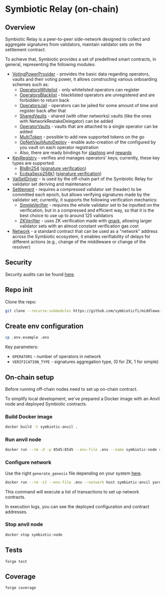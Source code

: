 # Symbiotic Relay (on-chain)

## Overview

Symbiotic Relay is a peer-to-peer side-network designed to collect and aggregate signatures from validators, maintain validator sets on the settlement contract.

To achieve that, Symbiotic provides a set of predefined smart contracts, in general, representing the following modules:

- [VotingPowerProvider](./src/contracts/modules/voting-power/) - provides the basic data regarding operators, vaults and their voting power, it allows constructing various onboarding schemes such as:
  - [OperatorsWhitelist](./src/contracts/modules/voting-power/extensions/OperatorsWhitelist.sol) - only whitelisted operators can register
  - [OperatorsBlacklist](./src/contracts/modules/voting-power/extensions/OperatorsBlacklist.sol) - blacklisted operators are unregistered and are forbidden to return back
  - [OperatorsJail](./src/contracts/modules/voting-power/extensions/OperatorsJail.sol) - operators can be jailed for some amount of time and register back after that
  - [SharedVaults](./src/contracts/modules/voting-power/extensions/SharedVaults.sol) - shared (with other networks) vaults (like the ones with NetworkRestakeDelegator) can be added
  - [OperatorVaults](./src/contracts/modules/voting-power/extensions/OperatorVaults.sol) - vaults that are attached to a single operator can be added
  - [MultiToken](./src/contracts/modules/voting-power/extensions/MultiToken.sol) - possible to add new supported tokens on the go
  - [OpNetVaultAutoDeploy](./src/contracts/modules/voting-power/extensions/OpNetVaultAutoDeploy.sol) - enable auto-creation of the configured by you vault on each operator registration
  - Also, there are ready bindings for [slashing](./src/contracts/modules/voting-power/extensions/BaseSlashing.sol) and [rewards](./src/contracts/modules/voting-power/extensions/BaseRewards.sol)
- [KeyRegistry](./src/contracts/modules/key-registry/) - verifies and manages operators' keys; currently, these key types are supported:
  - [BlsBn254](./src/contracts/libraries/keys/KeyBlsBn254.sol) ([signature verification](./src/contracts/libraries/sigs/SigBlsBn254.sol))
  - [EcdsaSecp256k1](./src/contracts/libraries/keys/KeyEcdsaSecp256k1.sol) ([signature verification](./src/contracts/libraries/sigs/SigEcdsaSecp256k1.sol))
- [ValSetDriver](./src/contracts/modules/valset-driver/) - is used by the off-chain part of the Symbiotic Relay for validator set deriving and maintenance
- [Settlement](./src/contracts/modules/settlement/) - requires a compressed validator set (header) to be committed each epoch, but allows verifying signatures made by the validator set; currently, it supports the following verification mechanics:
  - [SimpleVerifier](./src/contracts/modules/settlement/sig-verifiers/SigVerifierBlsBn254Simple.sol) - requires the whole validator set to be inputted on the verification, but in a compressed and efficient way, so that it is the best choice to use up to around 125 validators
  - [ZKVerifier](./src/contracts/modules/settlement/sig-verifiers/SigVerifierBlsBn254ZK.sol) - uses ZK verification made with [gnark](https://github.com/Consensys/gnark), allowing larger validator sets with an almost constant verification gas cost
- [Network](./src/contracts/modules/network/) - a standard contract that can be used as a "network" address across the Symbiotic ecosystem, it enables verifiability of delays for different actions (e.g., change of the middleware or change of the resolver)

## Security

Security audits can be found [here](./audits).

## Repo init

Clone the repo:

```bash
git clone --recurse-submodules https://github.com/symbioticfi/middleware-sdk.git
```

## Create env configuration

```bash
cp .env.example .env
```

Key parameters:

- `OPERATORS` - number of operators in network
- `VERIFICATION_TYPE` - signatures aggregation type, (0 for ZK, 1 for simple)

## On-chain setup

Before running off-chain nodes need to set up on-chain contract.

To simplify local development, we've prepared a Docker image with an Anvil node and deployed Symbiotic contracts.

### Build Docker image

```bash
docker build -t symbiotic-anvil .
```

### Run anvil node

```bash
docker run --rm -d -p 8545:8545 --env-file .env --name symbiotic-node symbiotic-anvil
```

### Configure network

Use the right `generate_genesis` file depending on your system [here](./script/test/utils/).

```bash
docker run --rm -it --env-file .env --network host symbiotic-anvil yarn deploy:network
```

This command will execute a list of transactions to set up network contracts.

In execution logs, you can see the deployed configuration and contract addresses.

### Stop anvil node

```bash
docker stop symbiotic-node
```

## Tests

```
forge test
```

## Coverage

```
forge coverage
```

